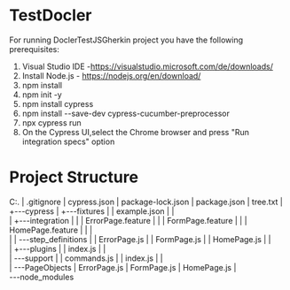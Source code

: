 # TestDocler
For running DoclerTestJSGherkin project you have the following prerequisites:

1. Visual Studio IDE -https://visualstudio.microsoft.com/de/downloads/
2. Install Node.js - https://nodejs.org/en/download/
3. npm install
4. npm init -y 
5. npm install cypress
6. npm install --save-dev cypress-cucumber-preprocessor
7. npx cypress run 
8. On the Cypress UI,select the Chrome browser and press "Run integration specs" option

# Project Structure
C:.
|   .gitignore
|   cypress.json
|   package-lock.json
|   package.json
|   tree.txt
|   
+---cypress
|   +---fixtures
|   |       example.json
|   |       
|   +---integration
|   |   |   ErrorPage.feature
|   |   |   FormPage.feature
|   |   |   HomePage.feature
|   |   |   
|   |   \---step_definitions
|   |           ErrorPage.js
|   |           FormPage.js
|   |           HomePage.js
|   |           
|   +---plugins
|   |       index.js
|   |       
|   \---support
|       |   commands.js
|       |   index.js
|       |   
|       \---PageObjects
|               ErrorPage.js
|               FormPage.js
|               HomePage.js
|               
\---node_modules
